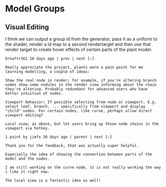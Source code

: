 # Model Groups

## Visual Editing

I think we can output a group id from the generator, pass it as a uniform to the shader, render a id map to a second rendertarget and then use that render target to create hover effects of certain parts of the plant model.


```
brnaftr361 20 days ago | prev | next [–]

Really appreciate the project, plants were a pain point for me learning modelling, a couple of ideas:

Show the real node in render; for example, if you're altering branch nodes show some nodules in the render view informing about the chain they're altering. Probably redundant for advanced users who have better intuition of nodes.

Viewport behavior; If possible selecting from node or viewport. E.g. select leaf, branch, ... specifically from viewport and display "child" nodes. For certain nodes, like curve, perhaps allow direct viewport editing?

Local view; as above, but let users bring up those node chains in the viewport via hotkey.
```

```
1 point by jimfx 20 days ago | parent | next [–]

Thank you for the feedback, that was actually super helpful.

Especially the idea of showing the connection between parts of the model and the nodes.

I am still working on the curve node, it is not really working the way i like it right now.

The local view is a fantastic idea as well! 
```
